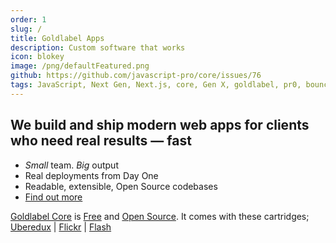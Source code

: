 ```yaml
---
order: 1
slug: /
title: Goldlabel Apps
description: Custom software that works
icon: blokey
image: /png/defaultFeatured.png
github: https://github.com/javascript-pro/core/issues/76
tags: JavaScript, Next Gen, Next.js, core, Gen X, goldlabel, pr0, bouncer, AI Prompt Engineering, ChatGPT, OpenAI, Singularity, Frontend, Vanilla JS, TypeScript, React, Angular, Vue, Material UI, MUI, Flash, Server Side JavaScript, Node, Gatsby, NextJS, Headless CMS
---
```


## We build and ship modern web apps for clients who need real results — fast

- _Small_ team. _Big_ output
- Real deployments from Day One
- Readable, extensible, Open Source codebases
- [Find out more](/work/company)

[Goldlabel Core](/free/core) is [Free](/free) and [Open Source](/free/open-source). It comes with these cartridges;  
[Uberedux](/free/uberedux) | [Flickr](/balance/flickr) | [Flash](/free/flash)
